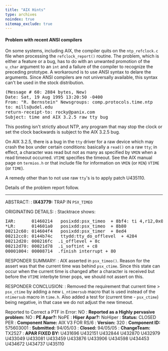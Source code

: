 ```yaml
---
title: "AIX Hints"
type: archives
noindex: true 
sitemap_exclude: true
---
```


#### Problem with recent ANSI compilers

On some systems, including AIX, the compiler quits on the `ntp_refclock.c` file when processing the `refclock_report()` routine. The problem, which is either a feature or a bug, has to do with an unwanted promotion of the `u_char` argument to an `int` and a failure of the compiler to recognize the preceding prototype. A workaround is to use ANSI syntax to delare the arguments. Since ANSI compilers are not universally available, this syntax can't be used in the stock distribution.

<pre>
(Message # 60: 2884 bytes, New)
Date: Sat, 19 Aug 1995 13:20:50 -0400
From: "R. Bernstein" <rocky@panix.com>Newsgroups: comp.protocols.time.ntp
to: mills@udel.edu
return-receipt-to: rocky@panix.com
Subject: time and AIX 3.2.5 raw tty bug
</pre>

This posting isn't strictly about NTP, any program that may stop the clock or set the clock backwards is subject to the AIX 3.2.5 bug.

On AIX 3.2.5, there is a bug in the `tty` driver for a raw device which may crash the box under certain conditions: basically a `read()` on a raw `tty`; in effect, a character was read but not as many as specified by `VMIN` when a read timeout occurred. `VTIME` specifies the timeout. See the AIX manual page on `termios.h` or that include file for information on `VMIN` (or `MIN`) `VTIME` (or `TIME`).

A remedy other than to not use raw `tty`'s is to apply patch U435110.

Details of the problem report follow.

* * *

ABSTRACT:
: **IX43779:** TRAP IN `PSX_TIMEO`

ORIGINATING DETAILS:
: Stacktrace shows:
<pre>
IAR:      01460214   posixdd:psx_timeo  + 8bf4: ti 4,r12,0x0
*LR:      014601a0   posixdd:psx_timeo  + 8b80
00212c60: 014604f4   posixdd:psx_timer  + 8ed4
00212cc0: 0144b74c   ttydd:tty_do_offlevel  + 4284
00212d20: 000216fc  .i_offlevel + 8c
00212d70: 00021d78  .i_softint + c8
00001004: 00008714  .finish_interrupt + 80
</pre>

RESPONDER SUMMARY:
: AIX asserted in `psx_timeo()`. Reason for the assert was that the current time was behind `psx_ctime`. Since this state can occur when the current time is changed after a character is received but before the `VTIME` interbyte timer pops, we should not assert on this.

RESPONDER CONCLUSION:
: Removed the requirement that current time > `psx_ctime` by adding a new `L_ntimersub` macro that is used instead of the `ntimersub` macro in `time.h`. Also added a test for (current time - `psx_ctime`) being negative, in that case we do not adjust the new timeout.

Reported to Correct a PTF in Error:     NO
: **Reported as a Highly pervasive problem:** NO
: **PE Apar?:**       NoPE
: **Hiper Apar?:**    NoHiper
: **Status:**         CLOSED  PER
: **Component Name:** AIX V3 FOR RS/6
: **Version:**        320
: **Component ID:**   575603001
: **Submitted:**      94/05/03
: **Closed:**         94/05/05
: **ChangeTeam:**     TX2527
: **APAR FIXED BY:**  U431696  U432151  U432844  U432870  U432979 U433049  U433081  U433459  U433876  U433906  U434598  U434453 U434672  U434737  U435110